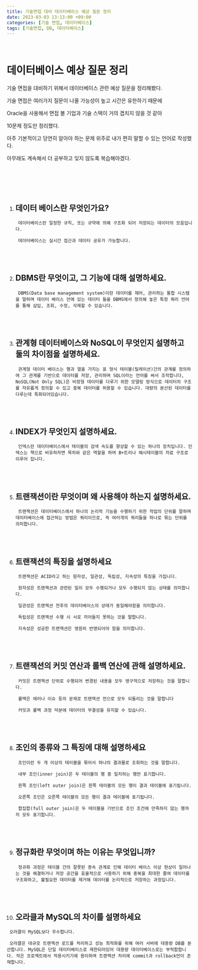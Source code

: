 ```yaml
---
title: 기술면접 대비 데이터베이스 예상 질문 정리
date: 2023-03-03 13:13:00 +09:00
categories: [기술 면접, 데이터베이스]
tags: [기술면접, DB, 데이터베이스]
---
```


<br>



# 데이터베이스 예상 질문 정리



기술 면접을 대비하기 위해서 데이터베이스 관련 예상 질문을 정리해봤다.

기술 면접은 여러가지 질문이 나올 가능성이 높고 시간은 유한하기 때문에

Oracle을 사용해서 면접 볼 기업과 기술 스택이 거의 겹치지 않을 것 같아

10문제 정도만 정리했다.



아주 기본적이고 당연히 알아야 하는 문제 위주로 내가 편히 말할 수 있는 언어로 작성했다.

아무래도 계속해서 더 공부하고 잊지 않도록 복습해야겠다.



</br>

</br></br>



1. ## 데이터 베이스란 무엇인가요?

   ```
    데이터베이스란 일정한 규칙, 또는 규약에 의해 구조화 되어 저장되는 데이터의 모음입니다.
    
    데이터베이스는 실시간 접근과 데이터 공유가 가능합니다.
   
   ```

   

   </br></br>

   

2. ## DBMS란 무엇이고, 그 기능에 대해 설명하세요.

   ```
    DBMS(Data base management system)이란 데이터를 제어, 관리하는 통합 시스템을 말하며 데이터 베이스 안에 있는 데이터 들을 DBMS에서 정의해 놓은 특정 쿼리 언어를 통해 삽입, 조회, 수정, 삭제할 수 있습니다.
   ```

   

   </br></br>

   

3. ## 관계형 데이터베이스와 NoSQL이 무엇인지 설명하고 둘의 차이점을 설명하세요.

   ```
    관계형 데이터 베이스는 행과 열을 가지는 표 형식 테이블(릴레이션)간의 관계를 정의하여 그 관계를 기반으로 데이터를 저장, 관리하며 SQL이라는 언어를 써서 조작합니다, NoSQL(Not Only SQL)은 비정형 데이터를 다루기 위한 모델링 방식으로 데이터의 구조를 자유롭게 정의할 수 있고 중복 데이터를 허용할 수 있습니다. 대량의 분산된 데이터를 다루는데 특화되어있습니다.
   ```

   

   </br></br>

   

4. ## INDEX가 무엇인지 설명하세요.

   ```
    인덱스란 데이터베이스에서 테이블의 검색 속도를 향상할 수 있는 하나의 장치입니다. 인덱스는 책으로 비유하자면 목차와 같은 역할을 하며 B+트리나 해시테이블의 자료 구조로 이루어 집니다.
   ```

   

   </br></br>

   

5. ## 트랜잭션이란 무엇이며 왜 사용해야 하는지 설명하세요.

   ```
    트랜잭션은 데이터베이스에서 하나의 논리적 기능을 수행하기 위한 작업의 단위를 말하며 데이터베이스에 접근하는 방법은 쿼리이므로, 즉 여러개의 쿼리들을 하나로 묶는 단위를 의미합니다.
   ```

   

   </br></br>

   

6. ## 트랜잭션의 특징을 설명하세요

   ```
    트랜잭션은 ACID라고 하는 원자성, 일관성, 독립성, 지속성의 특징을 가집니다.
    
    원자성은 트랜잭션과 관련된 일이 모두 수행되거나 모두 수행되지 않는 상태를 의미합니다. 
    
    일관성은 트랜잭션 전후의 데이터베이스의 상태가 동일해야함을 의미합니다.
    
    독립성은 트랜잭션 수행 시 서로 끼어들지 못하는 것을 말합니다.
    
    지속성은 성공한 트랜잭션은 영원히 반영되어야 함을 의미합니다.
   ```

   

   </br></br>

   

7. ## 트랜잭션의 커밋 연산과 롤백 연산에 관해 설명하세요.

   ```
    커밋은 트랜잭션 단위로 수행되어 변경된 내용을 모두 영구적으로 저장하는 것을 말합니다.
    
    롤백은 에러나 이슈 등의 문제로 트랜잭션 전으로 모두 되돌리는 것을 말합니다
    
    커밋과 롤백 과정 덕분에 데이터의 무결성을 유지할 수 있습니다.
   ```

   

   </br></br>

   

8. ## 조인의 종류와 그 특징에 대해 설명하세요

   ```
    조인이란 두 개 이상의 테이블을 묶어서 하나의 결과물로 조회하는 것을 말합니다. 
    
    내부 조인(inner join)은 두 테이블의 행 중 일치하는 행만 표기합니다.
    
    왼쪽 조인(left outer join)은 왼쪽 테이블의 모든 행이 결과 테이블에 표기됩니다.
    
    오른쪽 조인은 오른쪽 테이블의 모든 행이 결과 테이블에 표기됩니다.
    
    합집합(full outer join)은 두 테이블을 기반으로 조인 조건에 만족하지 않는 행까지 모두 표기합니다.
   ```

   

   </br></br>

   

9. ## 정규화란 무엇이며 하는 이유는 무엇입니까?

   ```
    정규화 과정은 테이블 간의 잘못된 종속 관계로 인해 데이터 베이스 이상 현상이 일어나는 것을 해결하거나 저장 공간을 효율적으로 사용하기 위해 중복을 최대한 줄여 데이터를 구조화하고, 불필요한 데이터를 제거해 데이터를 논리적으로 저장하는 과정입니다.
   ```



</br></br>



10. ## 오라클과 MySQL의 차이를 설명하세요

```
 오라클이 MySQL보다 우수합니다.
 
 오라클은 대규모 트랜잭션 로드를 처리하고 성능 최적화를 위해 여러 서버에 대용량 DB를 분산합니다. MySQL은 단일 데이터베이스로 제한되어있어 대용량 데이터베이스로는 부적합합니다. 작은 프로젝트에서 적용시키기에 용이하며 트랜잭션 처리에 commit과 rollback만이 존재합니다.
```



</br></br>